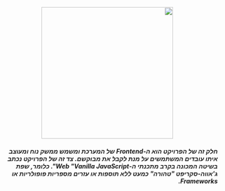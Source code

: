 <div dir="rtl">
  <p align="center">
    <a href="https://asmlearn.com/"><img src="https://i.imagesup.co/images2/7cc15a79a6eb9cb1c4e4b2051827d9372db25a11.png" width="300"></a>
  </p>
  <h5> 
    חלק זה של הפרויקט הוא ה-Frontend של המערכת ומשמש ממשק נוח ומעוצב איתו עובדים המשתמשים על מנת לקבל את מבוקשם. צד זה של הפרויקט נכתב בשיטה המכונה בקרב מתכנתי ה-Web "Vanilla JavaScript". כלומר, שפת ג'אווה-סקריפט "טהורה" כמעט ללא תוספות או עזרים מספריות פופולריות או Frameworks.
 </h5>
</div>

